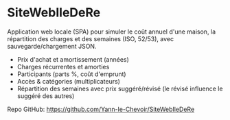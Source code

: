 # SiteWebIleDeRe

Application web locale (SPA) pour simuler le coût annuel d'une maison, la répartition des charges et des semaines (ISO, 52/53), avec sauvegarde/chargement JSON.

- Prix d'achat et amortissement (années)
- Charges récurrentes et amorties
- Participants (parts %, coût d'emprunt)
- Accès & catégories (multiplicateurs)
- Répartition des semaines avec prix suggéré/révisé (le révisé influence le suggéré des autres)

Repo GitHub: https://github.com/Yann-le-Chevoir/SiteWebIleDeRe
